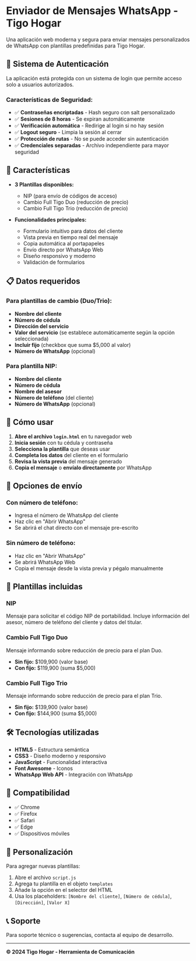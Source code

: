 # Enviador de Mensajes WhatsApp - Tigo Hogar

Una aplicación web moderna y segura para enviar mensajes personalizados de WhatsApp con plantillas predefinidas para Tigo Hogar.

## 🔐 Sistema de Autenticación

La aplicación está protegida con un sistema de login que permite acceso solo a usuarios autorizados.

### **Características de Seguridad:**
- ✅ **Contraseñas encriptadas** - Hash seguro con salt personalizado
- ✅ **Sesiones de 8 horas** - Se expiran automáticamente
- ✅ **Verificación automática** - Redirige al login si no hay sesión
- ✅ **Logout seguro** - Limpia la sesión al cerrar
- ✅ **Protección de rutas** - No se puede acceder sin autenticación
- ✅ **Credenciales separadas** - Archivo independiente para mayor seguridad

## 🚀 Características

- **3 Plantillas disponibles:**
  - NIP (para envío de códigos de acceso)
  - Cambio Full Tigo Duo (reducción de precio)
  - Cambio Full Tigo Trio (reducción de precio)

- **Funcionalidades principales:**
  - Formulario intuitivo para datos del cliente
  - Vista previa en tiempo real del mensaje
  - Copia automática al portapapeles
  - Envío directo por WhatsApp Web
  - Diseño responsivo y moderno
  - Validación de formularios

## 📋 Datos requeridos

### Para plantillas de cambio (Duo/Trio):
- **Nombre del cliente**
- **Número de cédula**
- **Dirección del servicio**
- **Valor del servicio** (se establece automáticamente según la opción seleccionada)
- **Incluir fijo** (checkbox que suma $5,000 al valor)
- **Número de WhatsApp** (opcional)

### Para plantilla NIP:
- **Nombre del cliente**
- **Número de cédula**
- **Nombre del asesor**
- **Número de teléfono** (del cliente)
- **Número de WhatsApp** (opcional)

## 🎯 Cómo usar

1. **Abre el archivo `login.html`** en tu navegador web
2. **Inicia sesión** con tu cédula y contraseña
3. **Selecciona la plantilla** que deseas usar
4. **Completa los datos** del cliente en el formulario
5. **Revisa la vista previa** del mensaje generado
6. **Copia el mensaje** o **envíalo directamente** por WhatsApp

## 📱 Opciones de envío

### Con número de teléfono:
- Ingresa el número de WhatsApp del cliente
- Haz clic en "Abrir WhatsApp"
- Se abrirá el chat directo con el mensaje pre-escrito

### Sin número de teléfono:
- Haz clic en "Abrir WhatsApp"
- Se abrirá WhatsApp Web
- Copia el mensaje desde la vista previa y pégalo manualmente

## 🎨 Plantillas incluidas

### NIP
Mensaje para solicitar el código NIP de portabilidad. Incluye información del asesor, número de teléfono del cliente y datos del titular.

### Cambio Full Tigo Duo
Mensaje informando sobre reducción de precio para el plan Duo. 
- **Sin fijo:** $109,900 (valor base)
- **Con fijo:** $119,900 (suma $5,000)

### Cambio Full Tigo Trio
Mensaje informando sobre reducción de precio para el plan Trio.
- **Sin fijo:** $139,900 (valor base)
- **Con fijo:** $144,900 (suma $5,000)

## 🛠️ Tecnologías utilizadas

- **HTML5** - Estructura semántica
- **CSS3** - Diseño moderno y responsivo
- **JavaScript** - Funcionalidad interactiva
- **Font Awesome** - Iconos
- **WhatsApp Web API** - Integración con WhatsApp

## 📱 Compatibilidad

- ✅ Chrome
- ✅ Firefox
- ✅ Safari
- ✅ Edge
- ✅ Dispositivos móviles

## 🔧 Personalización

Para agregar nuevas plantillas:

1. Abre el archivo `script.js`
2. Agrega tu plantilla en el objeto `templates`
3. Añade la opción en el selector del HTML
4. Usa los placeholders: `[Nombre del cliente]`, `[Número de cédula]`, `[Dirección]`, `[Valor X]`

## 📞 Soporte

Para soporte técnico o sugerencias, contacta al equipo de desarrollo.

---

**© 2024 Tigo Hogar - Herramienta de Comunicación**
